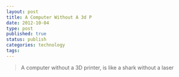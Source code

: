 ```yaml
--- 
layout: post 
title: A Computer Without A 3d P
date: 2012-10-04
type: post 
published: true 
status: publish
categories: technology
tags: 
---
```


> A computer without a 3D printer, is like a shark without a laser
